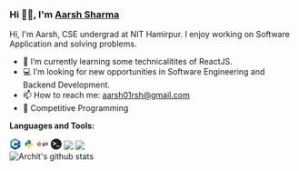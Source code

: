 ### Hi 👋🏽, I'm [Aarsh Sharma](http://github.com/aarsh-sharma) 

Hi, I'm Aarsh, CSE undergrad at NIT Hamirpur. I enjoy working on Software Application and solving problems.

- 🌱 I’m currently learning some technicalitites of ReactJS.
- 💻 I’m looking for new opportunities in Software Engineering and Backend Development.
- 📫 How to reach me: aarsh01rsh@gmail.com
- 🙏 Competitive Programming

**Languages and Tools:** 

<code><img height="20" src="https://raw.githubusercontent.com/github/explore/80688e429a7d4ef2fca1e82350fe8e3517d3494d/topics/cpp/cpp.png"></code>
<code><img height="20" src="https://raw.githubusercontent.com/github/explore/80688e429a7d4ef2fca1e82350fe8e3517d3494d/topics/python/python.png"></code>
<code><img height="20" src="https://raw.githubusercontent.com/github/explore/80688e429a7d4ef2fca1e82350fe8e3517d3494d/topics/git/git.png"></code>
<code><img height="20" src="https://raw.githubusercontent.com/github/explore/80688e429a7d4ef2fca1e82350fe8e3517d3494d/topics/terminal/terminal.png"></code>
<code><img height="20" src="https://img.icons8.com/dusk/128/000000/javascript.png"/></code>
<code><img height="20" src="https://img.icons8.com/officel/16/000000/react.png"/></code>
<br>
![Archit's github stats](https://github-readme-stats.vercel.app/api/?username=aarsh-sharma&show_icons=true&title_color=fff&icon_color=79ff97&text_color=9f9f9f&bg_color=151515)
